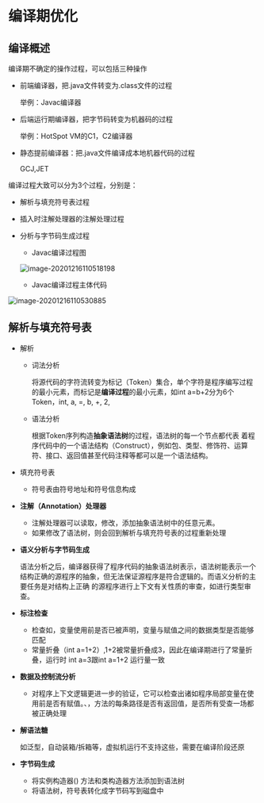 # 编译期优化

## 编译概述

编译期不确定的操作过程，可以包括三种操作

* 前端编译器，把.java文件转变为.class文件的过程

  举例：Javac编译器

* 后端运行期编译器，把字节码转变为机器码的过程

  举例：HotSpot VM的C1，C2编译器

* 静态提前编译器：把.java文件编译成本地机器代码的过程

    GCJ,JET



编译过程大致可以分为3个过程，分别是：

* 解析与填充符号表过程

* 插入时注解处理器的注解处理过程

* 分析与字节码生成过程

  * Javac编译过程图

  ![image-20201216110518198](C:\Users\admin\AppData\Roaming\Typora\typora-user-images\image-20201216110518198.png)

  * Javac编译过程主体代码

![image-20201216110530885](C:\Users\admin\AppData\Roaming\Typora\typora-user-images\image-20201216110530885.png)



## 解析与填充符号表

* 解析

  * 词法分析

      将源代码的字符流转变为标记（Token）集合，单个字符是程序编写过程的最小元素，而标记是**编译过程**的最小元素，如int a=b+2分为6个Token，int, a, =, b, +, 2,

  * 语法分析

    ​	根据Token序列构造**抽象语法树**的过程，语法树的每一个节点都代表 着程序代码中的一个语法结构（Construct），例如包、类型、修饰符、运算符、接口、返回值甚至代码注释等都可以是一个语法结构。 

* 填充符号表

  * 符号表由符号地址和符号信息构成





* **注解（Annotation）处理器**
  * 注解处理器可以读取，修改，添加抽象语法树中的任意元素。
  * 如果修改了语法树，则会回到解析与填充符号表的过程重新处理



* **语义分析与字节码生成**

  ​			语法分析之后，编译器获得了程序代码的抽象语法树表示，语法树能表示一个结构正确的源程序的抽象，但无法保证源程序是符合逻辑的。而语义分析的主要任务是对结构上正确 的源程序进行上下文有关性质的审查，如进行类型审查。

* **标注检查**

  * 检查如，变量使用前是否已被声明，变量与赋值之间的数据类型是否能够匹配
  * 常量折叠（int a=1+2）,1+2被常量折叠成3，因此在编译期进行了常量折叠，运行时 int a=3跟int a=1+2 运行量一致

* **数据及控制流分析**

  * 对程序上下文逻辑更进一步的验证，它可以检查出诸如程序局部变量在使用前是否有赋值。、，方法的每条路径是否有返回值，是否所有受查一场都被正确处理

* **解语法糖**

  如泛型，自动装箱/拆箱等，虚拟机运行不支持这些，需要在编译阶段还原

* **字节码生成**

  * 将实例构造器<init>() 方法和类构造器<clinit>方法添加到语法树
  * 将语法树，符号表转化成字节码写到磁盘中

  ​	